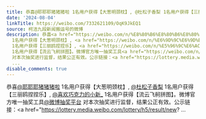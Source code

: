 ```yaml
---
title: 恭喜@耶耶耶猪猪猪啦 1名用户获得【大葱明颈枕】, @杜松子香梨 1名用户获得【三丽鸥捏捏乐】, @喜欢巧克力的小新_ 1名用户获得【流云飞舸拼图】。微博官方唯一抽...
date: '2024-08-04'
linkTitle: https://weibo.com/7332621109/OqK9JkEQ1
source: 柯洁九段新闻搬运号的微博
description: 恭喜<a href="https://weibo.com/n/%E8%80%B6%E8%80%B6%E8%80%B6%E7%8C%AA%E7%8C%AA%E7%8C%AA%E5%95%A6">@耶耶耶猪猪猪啦</a>
  1名用户获得【大葱明颈枕】, <a href="https://weibo.com/n/%E6%9D%9C%E6%9D%BE%E5%AD%90%E9%A6%99%E6%A2%A8">@杜松子香梨</a>
  1名用户获得【三丽鸥捏捏乐】, <a href="https://weibo.com/n/%E5%96%9C%E6%AC%A2%E5%B7%A7%E5%85%8B%E5%8A%9B%E7%9A%84%E5%B0%8F%E6%96%B0_">@喜欢巧克力的小新_</a>
  1名用户获得【流云飞舸拼图】。微博官方唯一抽奖工具<a href="https://weibo.com/n/%E5%BE%AE%E5%8D%9A%E6%8A%BD%E5%A5%96%E5%B9%B3%E5%8F%B0">@微博抽奖平台</a>
  对本次抽奖进行监督，结果公正有效。公示链接：<a href="https://lottery.media.weibo.com/lottery/h5/result/new?
  ...
disable_comments: true
---
```

恭喜<a href="https://weibo.com/n/%E8%80%B6%E8%80%B6%E8%80%B6%E7%8C%AA%E7%8C%AA%E7%8C%AA%E5%95%A6">@耶耶耶猪猪猪啦</a> 1名用户获得【大葱明颈枕】, <a href="https://weibo.com/n/%E6%9D%9C%E6%9D%BE%E5%AD%90%E9%A6%99%E6%A2%A8">@杜松子香梨</a> 1名用户获得【三丽鸥捏捏乐】, <a href="https://weibo.com/n/%E5%96%9C%E6%AC%A2%E5%B7%A7%E5%85%8B%E5%8A%9B%E7%9A%84%E5%B0%8F%E6%96%B0_">@喜欢巧克力的小新_</a> 1名用户获得【流云飞舸拼图】。微博官方唯一抽奖工具<a href="https://weibo.com/n/%E5%BE%AE%E5%8D%9A%E6%8A%BD%E5%A5%96%E5%B9%B3%E5%8F%B0">@微博抽奖平台</a> 对本次抽奖进行监督，结果公正有效。公示链接：<a href="https://lottery.media.weibo.com/lottery/h5/result/new? ...